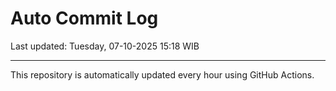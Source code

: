 # Auto Commit Log

Last updated: Tuesday, 07-10-2025 15:18 WIB

---

This repository is automatically updated every hour using GitHub Actions.
